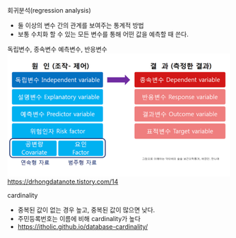 회귀분석(regression analysis)
- 둘 이상의 변수 간의 관계를 보여주는 통계적 방법
- 보통 수치화 할 수 있는 모든 변수를 통해 어떤 값을 예측할 때 쓴다.


독립변수, 종속변수
예측변수, 반응변수
![img.png](image/img.png)
https://drhongdatanote.tistory.com/14


cardinality
- 중복된 값이 없는 경우 높고, 중복된 값이 많으면 낮다.
- 주민등록번호는 이름에 비해 cardinality가 높다
- https://itholic.github.io/database-cardinality/


